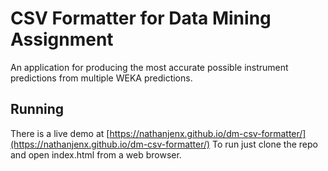 # CSV Formatter for Data Mining Assignment 

An application for producing the most accurate possible instrument predictions from multiple WEKA predictions.

## Running
There is a live demo at [https://nathanjenx.github.io/dm-csv-formatter/](https://nathanjenx.github.io/dm-csv-formatter/)
To run just clone the repo and open index.html from a web browser.